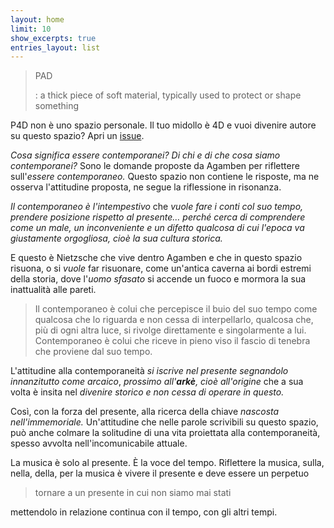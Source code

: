 ```yaml
---
layout: home
limit: 10
show_excerpts: true
entries_layout: list
---
```

>PAD
>
>: a thick piece of soft material, typically used to protect or shape something

P4D non è uno spazio personale. Il tuo midollo è 4D e vuoi divenire
autore su questo spazio? Apri un [issue][issue].

_Cosa significa essere contemporanei? Di chi e di che cosa siamo contemporanei?_
Sono le domande proposte da Agamben per riflettere sull'_essere contemporaneo._
Questo spazio non contiene le risposte, ma ne osserva l'attitudine proposta, ne
segue la riflessione in risonanza.

_Il contemporaneo è l'intempestivo_ che
_vuole fare i conti col suo tempo, prendere posizione rispetto al presente…_
_perché cerca di comprendere come un male, un inconveniente e un difetto_
_qualcosa di cui l'epoca va giustamente orgogliosa, cioè la sua cultura storica._

E questo è Nietzsche che vive dentro Agamben e che in questo spazio risuona, o
si _vuole_ far risuonare, come un'antica caverna ai bordi estremi della storia,
dove l'_uomo sfasato_ si accende un fuoco e mormora la sua inattualità alle
pareti.

> Il contemporaneo è colui che percepisce il buio del suo tempo come qualcosa che lo riguarda e non cessa di interpellarlo, qualcosa che, più di ogni altra luce, si rivolge direttamente e singolarmente a lui. Contemporaneo è colui che riceve in pieno viso il fascio di tenebra che proviene dal suo tempo.

L'attitudine alla contemporaneità _si iscrive nel presente segnandolo innanzitutto come arcaico_,
_prossimo all'**arkè**, cioè all'origine_ che a sua volta è insita nel
_divenire storico e non cessa di operare in questo._

Così, con la forza del presente, alla ricerca della chiave _nascosta nell'immemoriale._
Un'attitudine che nelle parole scrivibili su questo spazio, può anche colmare la
solitudine di una vita proiettata alla contemporaneità, spesso avvolta
nell'incomunicabile attuale.

La musica è solo al presente. È la voce del tempo. Riflettere la musica, sulla,
nella, della, per la musica è vivere il presente e deve essere un perpetuo

> tornare a un presente in cui non siamo mai stati

mettendolo in relazione continua con il tempo, con gli altri tempi.

[issue]: https://github.com/grammaton/p4d/issues
